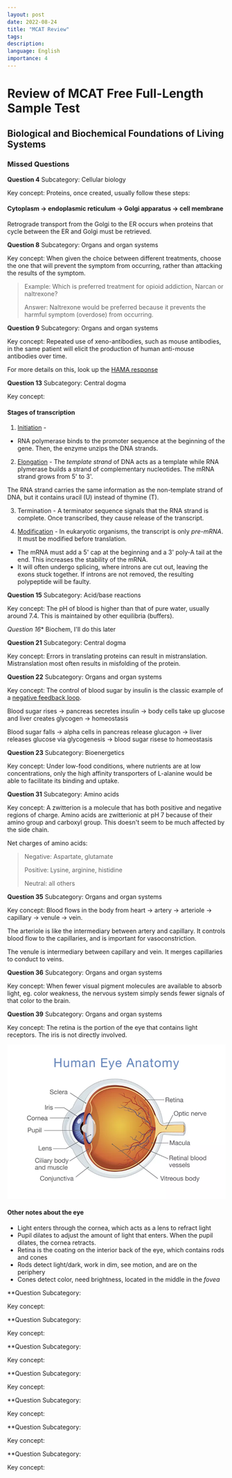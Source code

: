 ```yaml
---
layout: post
date: 2022-08-24
title: "MCAT Review"
tags: 
description: 
language: English
importance: 4
---
```

# Review of MCAT Free Full-Length Sample Test

## Biological and Biochemical Foundations of Living Systems

### Missed Questions

**Question 4**
Subcategory: Cellular biology

Key concept: Proteins, once created, usually follow these steps: 

#### Cytoplasm -> endoplasmic reticulum -> Golgi apparatus -> cell membrane

Retrograde transport from the Golgi to the ER occurs when proteins that cycle between the ER and Golgi must be retrieved.

**Question 8**
Subcategory: Organs and organ systems

Key concept: When given the choice between different treatments, choose the one that will prevent the symptom from occurring, rather than attacking the results of the symptom.

>Example: Which is preferred treatment for opioid addiction, Narcan or naltrexone?
>
>Answer: Naltrexone would be preferred because it prevents the harmful symptom (overdose) from occurring.

**Question 9**
Subcategory: Organs and organ systems

Key concept: Repeated use of xeno-antibodies, such as mouse antibodies, in the same patient will elicit the production of human anti-mouse antibodies over time.

For more details on this, look up the [HAMA response](https://en.wikipedia.org/wiki/Human_anti-mouse_antibody)

**Question 13**
Subcategory: Central dogma

Key concept: 

#### Stages of transcription

1. [Initiation](https://cdn.kastatic.org/ka-perseus-images/22a15818999b09a1ba58a9abaadfe1045c93d2f4.png) -
- RNA polymerase binds to the promoter sequence at the beginning of the gene.
Then, the enzyme unzips the DNA strands.

2. [Elongation](https://cdn.kastatic.org/ka-perseus-images/1da89713b9aa8067742244d916749e72561bb3cc.png) - 
The *template strand* of DNA acts as a template while RNA plymerase builds a strand of complementary nucleotides.
The mRNA strand grows from 5' to 3'. 

The RNA strand carries the same information as the non-template strand of DNA, but it contains uracil (U) instead of thymine (T).

3. Termination - A terminator sequence signals that the RNA strand is complete. Once transcribed, they cause release of the transcript.

4. [Modification](https://cdn.kastatic.org/ka-perseus-images/63dbd2d4d2bbdba7861bd7d904113e4364adf71b.png) - 
In eukaryotic organisms, the transcript is only *pre-mRNA*. It must be modified before translation.

 - The mRNA must add a 5' cap at the beginning and a 3' poly-A tail at the end.
 This increases the stability of the mRNA.
 - It will often undergo splicing, where introns are cut out, leaving the exons stuck together.
 If introns are not removed, the resulting polypeptide will be faulty.
		
**Question 15**
Subcategory: Acid/base reactions

Key concept: The pH of blood is higher than that of pure water, usually around 7.4. This is maintained by other equilibria (buffers).

*Question 16**
Biochem, I'll do this later

**Question 21**
Subcategory: Central dogma

Key concept: Errors in translating proteins can result in mistranslation. Mistranslation most often results in misfolding of the protein.

**Question 22**
Subcategory: Organs and organ systems

Key concept: The control of blood sugar by insulin is the classic example of a [negative feedback loop](https://bio.libretexts.org/@api/deki/files/15807/glucose_feedback.png?revision=1).

Blood sugar rises -> pancreas secretes insulin -> body cells take up glucose and liver creates glycogen -> homeostasis

Blood sugar falls -> alpha cells in pancreas release glucagon -> liver releases glucose via glycogenesis -> blood sugar risese to homeostasis

**Question 23**
Subcategory: Bioenergetics

Key concept: Under low-food conditions, where nutrients are at low concentrations, only the high affinity transporters of L-alanine would be able to facilitate its binding and uptake.

**Question 31**
Subcategory: Amino acids

Key concept: A zwitterion is a molecule that has both positive and negative regions of charge. Amino acids are zwitterionic at pH 7 because of their amino group and carboxyl group. This doesn't seem to be much affected by the side chain.

Net charges of amino acids:
> Negative: Aspartate, glutamate
>
> Positive: Lysine, arginine, histidine
>
> Neutral: all others

**Question 35**
Subcategory: Organs and organ systems

Key concept: Blood flows in the body from heart -> artery -> arteriole -> capillary -> venule -> vein.

The arteriole is like the intermediary between artery and capillary. It controls blood flow to the capillaries, and is important for vasoconstriction. 

The venule is intermediary between capillary and vein. It merges capillaries to conduct to veins.

**Question 36**
Subcategory: Organs and organ systems

Key concept: When fewer visual pigment molecules are available to absorb light, eg. color weakness, the nervous system simply sends fewer signals of that color to the brain.

**Question 39**
Subcategory: Organs and organ systems

Key concept: The retina is the portion of the eye that contains light receptors. The iris is not directly involved. 

![](/MCAT-materials/eye.png)

#### Other notes about the eye
- Light enters through the cornea, which acts as a lens to refract light
- Pupil dilates to adjust the amount of light that enters. When the pupil dilates, the cornea retracts.
- Retina is the coating on the interior back of the eye, which contains rods and cones
- Rods detect light/dark, work in dim, see motion, and are on the periphery
- Cones detect color, need brightness, located in the middle in the *fovea*

**Question 
Subcategory: 

Key concept:

**Question 
Subcategory: 

Key concept:

**Question 
Subcategory: 

Key concept:

**Question 
Subcategory: 

Key concept:

**Question 
Subcategory: 

Key concept:

**Question 
Subcategory: 

Key concept:

**Question 
Subcategory: 

Key concept:
